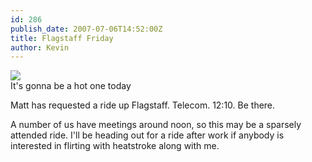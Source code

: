 ```yaml
---
id: 286
publish_date: 2007-07-06T14:52:00Z
title: Flagstaff Friday
author: Kevin
---
```

![](http://www.all4parties.co.uk/images_tropical_fun/sun_inf_lg.jpg)  
It's gonna be a hot one today

Matt has requested a ride up Flagstaff. Telecom. 12:10. Be there.

A number of us have meetings around noon, so this may be a sparsely attended ride. I'll be heading out for a ride after work if anybody is interested in flirting with heatstroke along with me.